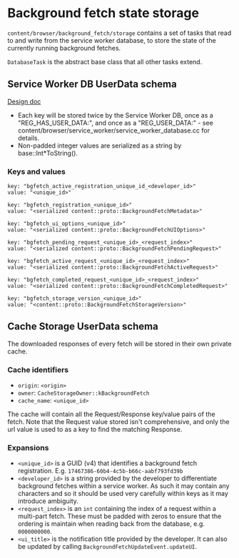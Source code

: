 # Background fetch state storage

`content/browser/background_fetch/storage` contains a set of tasks that read to
and write from the service worker database, to store the state of the currently
running background fetches.

`DatabaseTask` is the abstract base class that all other tasks extend.

## Service Worker DB UserData schema

[Design doc](https://docs.google.com/document/d/1-WPPTP909Gb5PnaBOKP58tPVLw2Fq0Ln-u1EBviIBns/edit)

- Each key will be stored twice by the Service Worker DB, once as a
  "REG\_HAS\_USER\_DATA:", and once as a "REG\_USER\_DATA:" - see
  content/browser/service\_worker/service\_worker\_database.cc for details.
- Non-padded integer values are serialized as a string by base::Int\*ToString().
### Keys and values
```
key: "bgfetch_active_registration_unique_id_<developer_id>"
value: "<unique_id>"
```

```
key: "bgfetch_registration_<unique_id>"
value: "<serialized content::proto::BackgroundFetchMetadata>"
```

```
key: "bgfetch_ui_options_<unique_id>"
value: "<serialized content::proto::BackgroundFetchUIOptions>"
```

```
key: "bgfetch_pending_request_<unique_id>_<request_index>"
value: "<serialized content::proto::BackgroundFetchPendingRequest>"
```

```
key: "bgfetch_active_request_<unique_id>_<request_index>"
value: "<serialized content::proto::BackgroundFetchActiveRequest>"
```

```
key: "bgfetch_completed_request_<unique_id>_<request_index>"
value: "<serialized content::proto::BackgroundFetchCompletedRequest>"
```

```
key: "bgfetch_storage_version_<unique_id>"
value: "<content::proto::BackgroundFetchStorageVersion>"
```

## Cache Storage UserData schema

The downloaded responses of every fetch will be stored in their own private cache.

### Cache identifiers
* `origin`: `<origin>`
* `owner`: `CacheStorageOwner::kBackgroundFetch`
* `cache_name`: `<unique_id>`

The cache will contain all the Request/Response key/value pairs of the fetch.
Note that the Request value stored isn't comprehensive, and only the url value is
used to as a key to find the matching Response.

### Expansions
* `<unique_id>` is a GUID (v4) that identifies a background fetch registration.
E.g.  `17467386-60b4-4c5b-b66c-aabf793fd39b`
* `<developer_id>` is a string provided by the developer to differentiate
background fetches within a service worker. As such it may contain any
characters and so it should be used very carefully within keys as it may
introduce ambiguity.
* `<request_index>` is an `int` containing the index of a request within a
multi-part fetch. These must be padded with zeros to ensure that the ordering
is maintain when reading back from the database, e.g. `0000000000`.
* `<ui_title>` is the notification title provided by the developer. It can also
be updated by calling `BackgroundFetchUpdateEvent.updateUI`.

